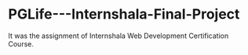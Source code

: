 # PGLife---Internshala-Final-Project

It was the assignment of Internshala Web Development Certification Course.
